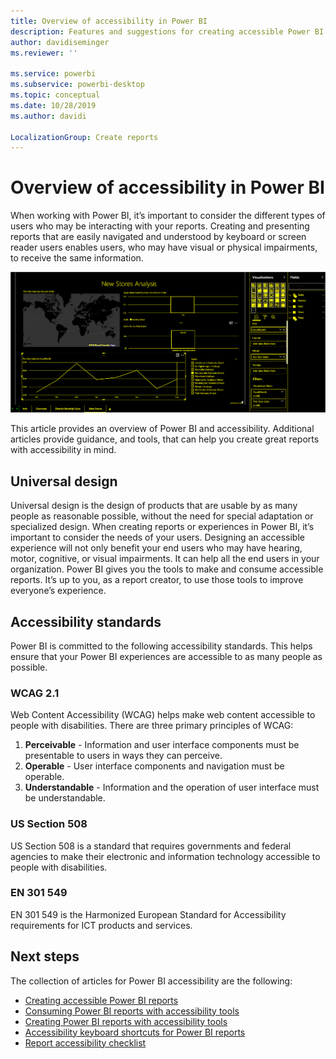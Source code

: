 ```yaml
---
title: Overview of accessibility in Power BI
description: Features and suggestions for creating accessible Power BI Desktop reports
author: davidiseminger
ms.reviewer: ''

ms.service: powerbi
ms.subservice: powerbi-desktop
ms.topic: conceptual
ms.date: 10/28/2019
ms.author: davidi

LocalizationGroup: Create reports
---
```

# Overview of accessibility in Power BI
When working with Power BI, it’s important to consider the different types of users who may be interacting with your reports. Creating and presenting reports that are easily navigated and understood by keyboard or screen reader users enables users, who may have visual or physical impairments, to receive the same information.

![High contrast windows settings](media/desktop-accessibility/accessibility-05b.png)

This article provides an overview of Power BI and accessibility. Additional articles provide guidance, and tools, that can help you create great reports with accessibility in mind.

## Universal design

Universal design is the design of products that are usable by as many people as reasonable possible, without the need for special adaptation or specialized design. When creating reports or experiences in Power BI, it’s important to consider the needs of your users. Designing an accessible experience will not only benefit your end users who may have hearing, motor, cognitive, or visual impairments. It can help all the end users in your organization. Power BI gives you the tools to make and consume accessible reports. It’s up to you, as a report creator, to use those tools to improve everyone’s experience.

## Accessibility standards

Power BI is committed to the following accessibility standards.  This helps ensure that your Power BI experiences are accessible to as many people as possible.

### WCAG 2.1
Web Content Accessibility (WCAG) helps make web content accessible to people with disabilities. There are three primary principles of WCAG:

1. **Perceivable** - Information and user interface components must be presentable to users in ways they can perceive.
2. **Operable** - User interface components and navigation must be operable.
3. **Understandable** - Information and the operation of user interface must be understandable.

### US Section 508

US Section 508 is a standard that requires governments and federal agencies to make their electronic and information technology accessible to people with disabilities.

### EN 301 549
EN 301 549 is the Harmonized European Standard for Accessibility requirements for ICT products and services.  



## Next steps

The collection of articles for Power BI accessibility are the following:

* [Creating accessible Power BI reports](desktop-accessibility-creating-reports.md) 
* [Consuming Power BI reports with accessibility tools](desktop-accessibility-consuming-tools.md)
* [Creating Power BI reports with accessibility tools](desktop-accessibility-creating-tools.md)
* [Accessibility keyboard shortcuts for Power BI reports](desktop-accessibility-keyboard-shortcuts.md)
* [Report accessibility checklist](desktop-accessibility-creating-reports.md#report-accessibility-checklist)


